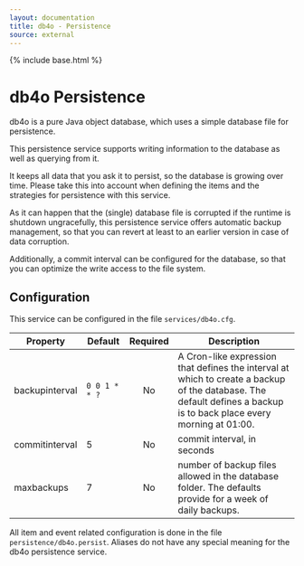 ```yaml
---
layout: documentation
title: db4o - Persistence
source: external
---
```

<!-- Attention authors: Do not edit directly. Please add your changes to the appropriate source repository -->

{% include base.html %}

# db4o Persistence

db4o is a pure Java object database, which uses a simple database file for persistence. 

This persistence service supports writing information to the database as well as querying from it.

It keeps all data that you ask it to persist, so the database is growing over time. Please take this into account when defining the items and the strategies for persistence with this service.

As it can happen that the (single) database file is corrupted if the runtime is shutdown ungracefully, this persistence service offers automatic backup management, so that you can revert at least to an earlier version in case of data corruption.

Additionally, a commit interval can be configured for the database, so that you can optimize the write access to the file system.

## Configuration

This service can be configured in the file `services/db4o.cfg`.

| Property | Default | Required | Description |
|----------|---------|:--------:|-------------|
| backupinterval | `0 0 1 * * ?` | No | A Cron-like expression that defines the interval at which to create a backup of the database.  The default defines a backup is to back place every morning at 01:00. |
| commitinterval | 5 |    No    | commit interval, in seconds |
| maxbackups | 7     |    No    | number of backup files allowed in the database folder.  The defaults provide for a week of daily backups. |

All item and event related configuration is done in the file `persistence/db4o.persist`.  Aliases do not have any special meaning for the db4o persistence service.
